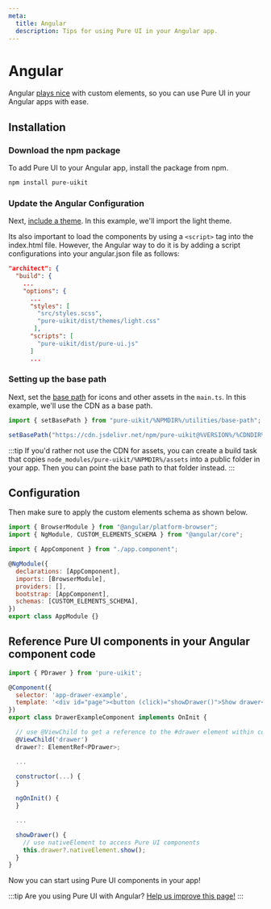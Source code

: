 ```yaml
---
meta:
  title: Angular
  description: Tips for using Pure UI in your Angular app.
---
```


# Angular

Angular [plays nice](https://custom-elements-everywhere.com/#angular) with custom elements, so you can use Pure UI in your Angular apps with ease.

## Installation

### Download the npm package

To add Pure UI to your Angular app, install the package from npm.

```bash
npm install pure-uikit
```

### Update the Angular Configuration

Next, [include a theme](/getting-started/themes). In this example, we'll import the light theme.

Its also important to load the components by using a `<script>` tag into the index.html file. However, the Angular way to do it is by adding a script configurations into your angular.json file as follows:

```json
"architect": {
  "build": {
    ...
    "options": {
      ...
      "styles": [
        "src/styles.scss",
        "pure-uikit/dist/themes/light.css"
       ],
      "scripts": [
        "pure-uikit/dist/pure-ui.js"
      ]
      ...
```

### Setting up the base path

Next, set the [base path](/getting-started/installation#setting-the-base-path) for icons and other assets in the `main.ts`. In this example, we'll use the CDN as a base path.

```jsx
import { setBasePath } from "pure-uikit/%NPMDIR%/utilities/base-path";

setBasePath("https://cdn.jsdelivr.net/npm/pure-uikit@%VERSION%/%CDNDIR%/");
```

:::tip
If you'd rather not use the CDN for assets, you can create a build task that copies `node_modules/pure-uikit/%NPMDIR%/assets` into a public folder in your app. Then you can point the base path to that folder instead.
:::

## Configuration

Then make sure to apply the custom elements schema as shown below.

```js
import { BrowserModule } from "@angular/platform-browser";
import { NgModule, CUSTOM_ELEMENTS_SCHEMA } from "@angular/core";

import { AppComponent } from "./app.component";

@NgModule({
  declarations: [AppComponent],
  imports: [BrowserModule],
  providers: [],
  bootstrap: [AppComponent],
  schemas: [CUSTOM_ELEMENTS_SCHEMA],
})
export class AppModule {}
```

## Reference Pure UI components in your Angular component code

```js
import { PDrawer } from 'pure-uikit';

@Component({
  selector: 'app-drawer-example',
  template: '<div id="page"><button (click)="showDrawer()">Show drawer</button><p-drawer #drawer label="Drawer" class="drawer-focus" style="--size: 50vw"><p>Drawer content</p></p-drawer></div>'
})
export class DrawerExampleComponent implements OnInit {

  // use @ViewChild to get a reference to the #drawer element within component template
  @ViewChild('drawer')
  drawer?: ElementRef<PDrawer>;

  ...

  constructor(...) {
  }

  ngOnInit() {
  }

  ...

  showDrawer() {
    // use nativeElement to access Pure UI components
    this.drawer?.nativeElement.show();
  }
}
```

Now you can start using Pure UI components in your app!

:::tip
Are you using Pure UI with Angular? [Help us improve this page!](https://github.com/ssjblue197/pure-ui/blob/next/docs/frameworks/angular.md)
:::
